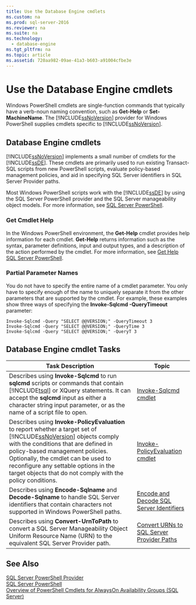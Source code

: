 ```yaml
---
title: Use the Database Engine cmdlets
ms.custom: na
ms.prod: sql-server-2016
ms.reviewer: na
ms.suite: na
ms.technology: 
  - database-engine
ms.tgt_pltfrm: na
ms.topic: article
ms.assetid: 720aa982-09ae-41a3-b603-a91004cfbe3e
---
```

# Use the Database Engine cmdlets
  Windows PowerShell cmdlets are single\-function commands that typically have a verb\-noun naming convention, such as **Get\-Help** or **Set\-MachineName**. The [!INCLUDE[ssNoVersion](../../Token\Other/ssNoVersion_md.md)] provider for Windows PowerShell supplies cmdlets specific to [!INCLUDE[ssNoVersion](../../Token\Other/ssNoVersion_md.md)].  
  
## Database Engine cmdlets  
 [!INCLUDE[ssNoVersion](../../Token\Other/ssNoVersion_md.md)] implements a small number of cmdlets for the [!INCLUDE[ssDE](../../Token\Other/ssDE_md.md)]. These cmdlets are primarily used to run existing Transact\-SQL scripts from new PowerShell scripts, evaluate policy\-based management policies, and aid in specifying SQL Server identifiers in SQL Server Provider paths.  
  
 Most Windows PowerShell scripts work with the [!INCLUDE[ssDE](../../Token\Other/ssDE_md.md)] by using the SQL Server PowerShell provider and the SQL Server manageability object models. For more information, see [SQL Server PowerShell](../../Topics\TopicNameNotContainA/SQL-Server-PowerShell.md).  
  
### Get Cmdlet Help  
 In the Windows PowerShell environment, the **Get\-Help** cmdlet provides help information for each cmdlet. **Get\-Help** returns information such as the syntax, parameter definitions, input and output types, and a description of the action performed by the cmdlet. For more information, see [Get Help SQL Server PowerShell](../../Topics\TopicNameNotContainA/Get-Help-SQL-Server-PowerShell.md).  
  
### Partial Parameter Names  
 You do not have to specify the entire name of a cmdlet parameter. You only have to specify enough of the name to uniquely separate it from the other parameters that are supported by the cmdlet. For example, these examples show three ways of specifying the **Invoke\-Sqlcmd \-QueryTimeout** parameter:  
  
```  
Invoke-Sqlcmd -Query "SELECT @@VERSION;" -QueryTimeout 3  
Invoke-Sqlcmd -Query "SELECT @@VERSION;" -QueryTime 3  
Invoke-Sqlcmd -Query "SELECT @@VERSION;" -QueryT 3  
```  
  
## Database Engine cmdlet Tasks  
  
|Task Description|Topic|  
|----------------------|-----------|  
|Describes using **Invoke\-Sqlcmd** to run **sqlcmd** scripts or commands that contain [!INCLUDE[tsql](../../Token\Other/tsql_md.md)] or XQuery statements. It can accept the **sqlcmd** input as either a character string input parameter, or as the name of a script file to open.|[Invoke-Sqlcmd cmdlet](../../Topics\TopicNameNotContainA/Invoke-Sqlcmd-cmdlet.md)|  
|Describes using **Invoke\-PolicyEvaluation** to report whether a target set of [!INCLUDE[ssNoVersion](../../Token\Other/ssNoVersion_md.md)] objects comply with the conditions that are defined in policy\-based management policies. Optionally, the cmdlet can be used to reconfigure any settable options in the target objects that do not comply with the policy conditions.|[Invoke-PolicyEvaluation cmdlet](../../Topics\TopicNameNotContainA/Invoke-PolicyEvaluation-cmdlet.md)|  
|Describes using **Encode\-Sqlname** and **Decode\-Sqlname** to handle SQL Server identifiers that contain characters not supported in Windows PowerShell paths.|[Encode and Decode SQL Server Identifiers](../../Topics\TopicNameNotContainA/Encode-and-Decode-SQL-Server-Identifiers.md)|  
|Describes using **Convert\-UrnToPath** to convert a SQL Server Manageability Object Uniform Resource Name \(URN\) to the equivalent SQL Server Provider path.|[Convert URNs to SQL Server Provider Paths](../../Topics\TopicNameNotContainA/Convert-URNs-to-SQL-Server-Provider-Paths.md)|  
  
## See Also  
 [SQL Server PowerShell Provider](../../Topics\TopicNameNotContainA/SQL-Server-PowerShell-Provider.md)   
 [SQL Server PowerShell](../../Topics\TopicNameNotContainA/SQL-Server-PowerShell.md)   
 [Overview of PowerShell Cmdlets for AlwaysOn Availability Groups &#40;SQL Server&#41;](../Topic/Overview%20of%20PowerShell%20Cmdlets%20for%20AlwaysOn%20Availability%20Groups%20\(SQL%20Server\).md)  
  
  